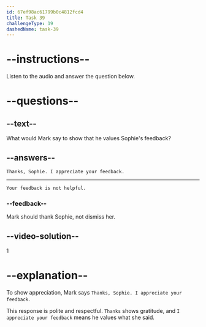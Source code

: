 ```yaml
---
id: 67ef98ac61799b0c4812fcd4
title: Task 39
challengeType: 19
dashedName: task-39
---
```


<!-- (audio) Sophie: Absolutely. It's a good practice, and it helps avoid mistakes. Don't worry, though. We all mess up sometimes. We all learn from our mistakes. -->

<!-- SPEAKING -->

# --instructions--

Listen to the audio and answer the question below.

# --questions--

## --text--

What would Mark say to show that he values Sophie's feedback?

## --answers--

`Thanks, Sophie. I appreciate your feedback.`

---

`Your feedback is not helpful.`

### --feedback--

Mark should thank Sophie, not dismiss her.

## --video-solution--

1

# --explanation--

To show appreciation, Mark says `Thanks, Sophie. I appreciate your feedback`.

This response is polite and respectful. `Thanks` shows gratitude, and `I appreciate your feedback` means he values what she said.

